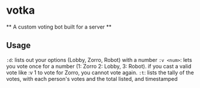 # votka
** A custom voting bot built for a server **

## Usage

`:d`: lists out your options (Lobby, Zorro, Robot) with a number
`:v <num>`: lets you vote once for a number (1: Zorro 2: Lobby, 3: Robot). if you cast a valid vote like :v 1 to vote for Zorro, you cannot vote again.
`:t`: lists the tally of the votes, with each person's votes and the total listed, and timestamped

